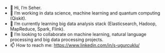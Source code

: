 - 👋 Hi, I’m Seher.
- 👀 I’m working in data science, machine learning and quantum computing (Qiskit).
- 🌱 I’m currently learning big data analysis stack (Elasticsearch, Hadoop, MapReduce, Spark, Flink).
- 💞️ I’m looking to collaborate on machine learning, natural language processing and big data processing projects.
- 📫 How to reach me: https://www.linkedin.com/in/s-ugurcuklu/

<!---
zenmaestr0/zenmaestr0 is a ✨ special ✨ repository because its `README.md` (this file) appears on your GitHub profile.
You can click the Preview link to take a look at your changes.
--->
